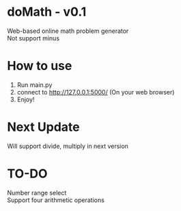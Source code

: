 # doMath - v0.1
Web-based online math problem generator <br>
Not support minus

# How to use
1. Run main.py
2. connect to http://127.0.0.1:5000/ (On your web browser)
3. Enjoy!

# Next Update
Will support divide, multiply in next version

# TO-DO
Number range select <br>
Support four arithmetic operations
